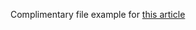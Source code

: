 Complimentary file example for [this article](https://www.copahost.com/blog/php-loop-through-array/)
